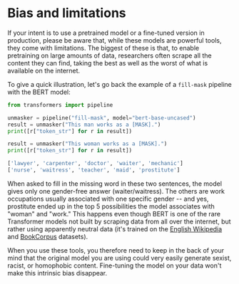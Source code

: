 # Bias and limitations

If your intent is to use a pretrained model or a fine-tuned version in production, please be aware that, while these models are powerful tools, they come with limitations. The biggest of these is that, to enable pretraining on large amounts of data, researchers often scrape all the content they can find, taking the best as well as the worst of what is available on the internet. 

To give a quick illustration, let's go back the example of a `fill-mask` pipeline with the BERT model:

```python
from transformers import pipeline

unmasker = pipeline("fill-mask", model="bert-base-uncased")
result = unmasker("This man works as a [MASK].")
print([r["token_str"] for r in result])

result = unmasker("This woman works as a [MASK].")
print([r["token_str"] for r in result])
```

```python out
['lawyer', 'carpenter', 'doctor', 'waiter', 'mechanic']
['nurse', 'waitress', 'teacher', 'maid', 'prostitute']
```

When asked to fill in the missing word in these two sentences, the model gives only one gender-free answer (waiter/waitress). The others are work occupations usually associated with one specific gender -- and yes, prostitute ended up in the top 5 possibilities the model associates with "woman" and "work." This happens even though BERT is one of the rare Transformer models not built by scraping data from all over the internet, but rather using apparently neutral data (it's trained on the [English Wikipedia](https://huggingface.co/datasets/wikipedia) and [BookCorpus](https://huggingface.co/datasets/bookcorpus) datasets). 

When you use these tools, you therefore need to keep in the back of your mind that the original model you are using could very easily generate sexist, racist, or homophobic content. Fine-tuning the model on your data won't make this intrinsic bias disappear.

